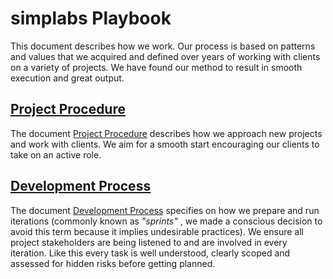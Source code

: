 # simplabs Playbook

This document describes how we work. Our process is based on patterns and values
that we acquired and defined over years of working with clients on a variety of
projects. We have found our method to result in smooth execution and great
output.

## [Project Procedure](./project-procedure#project-flow)

The document [Project Procedure](./project-procedure#project-flow) describes how we approach
new projects and work with clients. We aim for a smooth start encouraging our
clients to take on an active role.

## [Development Process](./development-process#development-process)

The document [Development Process](./development-process#development-process) specifies on how we
prepare and run iterations (commonly known as _"sprints"_ , we made a conscious
decision to avoid this term because it implies undesirable practices). We ensure
all project stakeholders are being listened to and are involved in every
iteration. Like this every task is well understood, clearly scoped and assessed
for hidden risks before getting planned.

